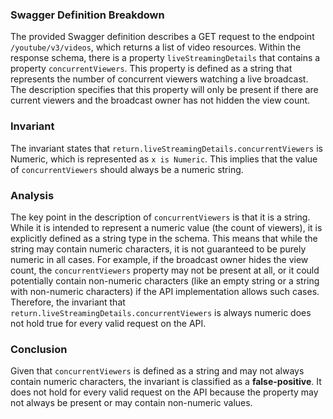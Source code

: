 ### Swagger Definition Breakdown
The provided Swagger definition describes a GET request to the endpoint `/youtube/v3/videos`, which returns a list of video resources. Within the response schema, there is a property `liveStreamingDetails` that contains a property `concurrentViewers`. This property is defined as a string that represents the number of concurrent viewers watching a live broadcast. The description specifies that this property will only be present if there are current viewers and the broadcast owner has not hidden the view count.

### Invariant
The invariant states that `return.liveStreamingDetails.concurrentViewers` is Numeric, which is represented as `x is Numeric`. This implies that the value of `concurrentViewers` should always be a numeric string.

### Analysis
The key point in the description of `concurrentViewers` is that it is a string. While it is intended to represent a numeric value (the count of viewers), it is explicitly defined as a string type in the schema. This means that while the string may contain numeric characters, it is not guaranteed to be purely numeric in all cases. For example, if the broadcast owner hides the view count, the `concurrentViewers` property may not be present at all, or it could potentially contain non-numeric characters (like an empty string or a string with non-numeric characters) if the API implementation allows such cases. Therefore, the invariant that `return.liveStreamingDetails.concurrentViewers` is always numeric does not hold true for every valid request on the API.

### Conclusion
Given that `concurrentViewers` is defined as a string and may not always contain numeric characters, the invariant is classified as a **false-positive**. It does not hold for every valid request on the API because the property may not always be present or may contain non-numeric values.
